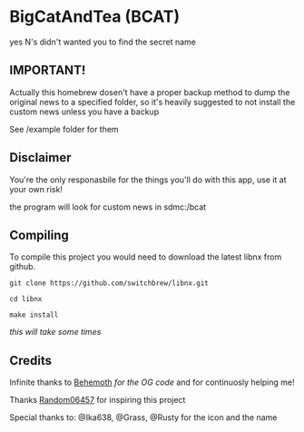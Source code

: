 # BigCatAndTea (BCAT)

yes N's didn't wanted you to find the secret name

## IMPORTANT!

Actually this homebrew dosen't have a proper backup method to dump the original news to a specified folder, so it's heavily suggested to not install the custom news unless you have a backup

See /example folder for them

## Disclaimer

You're the only responasbile for the things you'll do with this app, use it at your own risk!

the program will look for custom news in sdmc:/bcat

## Compiling

To compile this project you would need to download the latest libnx from github.

`git clone https://github.com/switchbrew/libnx.git`

`cd libnx`

`make install`

_this will take some times_

## Credits

Infinite thanks to [Behemoth](https://github.com/HookedBehemoth) _for the OG code_ and for continuosly helping me!

Thanks [Random06457](https://github.com/Random06457) for inspiring this project

Special thanks to: @Ika638, @Grass, @Rusty for the icon and the name